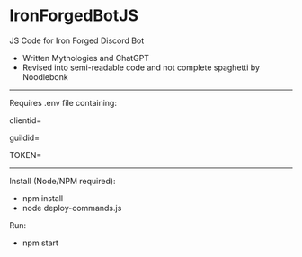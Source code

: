 # IronForgedBotJS
JS Code for Iron Forged Discord Bot
  - Written Mythologies and ChatGPT
  - Revised into semi-readable code and not complete spaghetti by Noodlebonk


-----------------------------------------

Requires .env file containing:

clientid=<bot application ID>

guildid=<server ID>

TOKEN=<bot token>


-----------------------------------------


Install (Node/NPM required):
  - npm install
  - node deploy-commands.js


Run:
  - npm start
